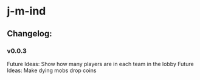 # j-m-ind

## Changelog:

### v0.0.3

Future Ideas: Show how many players are in each team in the lobby
Future Ideas: Make dying mobs drop coins